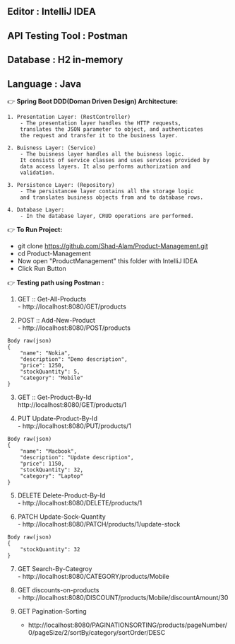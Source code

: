 
## Editor           : IntelliJ IDEA
## API Testing Tool : Postman
## Database         : H2 in-memory 
## Language         : Java

:point_right: **Spring Boot DDD(Doman Driven Design) Architecture:**

	1. Presentation Layer: (RestController)
		- The presentation layer handles the HTTP requests, 
		translates the JSON parameter to object, and authenticates
		the request and transfer it to the business layer.
		
	2. Buisness Layer: (Service)
		- The buisness layer handles all the buisness logic.
		It consists of service classes and uses services provided by 
		data access layers. It also performs authorization and 
		validation.
	
	3. Persistence Layer: (Repository)
		- The persistancee layer contains all the storage logic
		and translates business objects from and to database rows.
		
	4. Database Layer:
		- In the database layer, CRUD operations are performed.
		
 :point_right: **To Run Project:**
<br/>
  - git clone https://github.com/Shad-Alam/Product-Management.git <br/> 
  - cd Product-Management <br/>
  - Now open "ProductManagement" this folder with IntelliJ IDEA
  - Click Run Button
  
:point_right: **Testing path using Postman :**
<br/> 
  1. GET :: Get-All-Products <br/>
	- http://localhost:8080/GET/products
	
  2. POST :: Add-New-Product <br/>
	- http://localhost:8080/POST/products
	
	Body raw(json)
	{
		"name": "Nokia",
		"description": "Demo description",
		"price": 1250,
		"stockQuantity": 5,
		"category": "Mobile"
	}
  
  3. GET :: Get-Product-By-Id <br/>
	http://localhost:8080/GET/products/1

  4. PUT Update-Product-By-Id <br/>
	- http://localhost:8080/PUT/products/1
  
	Body raw(json)
	{
		"name": "Macbook",
		"description": "Update description",
		"price": 1150,
		"stockQuantity": 32,
		"category": "Laptop"
	}
	
  5. DELETE Delete-Product-By-Id <br/>
	- http://localhost:8080/DELETE/products/1

  6. PATCH Update-Sock-Quantity <br/>
	- http://localhost:8080/PATCH/products/1/update-stock
	
	Body raw(json)
	{
		"stockQuantity": 32
	}
	
  7. GET Search-By-Categroy <br/>
	- http://localhost:8080/CATEGORY/products/Mobile
  
  8. GET discounts-on-products <br/>
	- http://localhost:8080/DISCOUNT/products/Mobile/discountAmount/30
  
  9. GET Pagination-Sorting <br/>
     - http://localhost:8080/PAGINATIONSORTING/products/pageNumber/0/pageSize/2/sortBy/category/sortOrder/DESC

  
